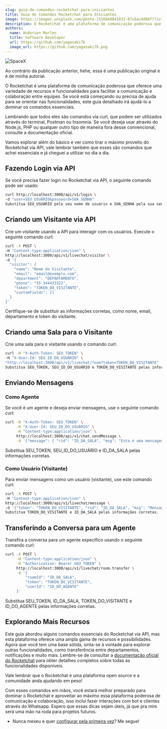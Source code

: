 ```yaml
---
slug: guia-de-comandos-rocketchat-para-iniciantes
title: Guia de Comandos Rocketchat para Iniciantes
image: https://images.unsplash.com/photo-1516849841032-87cbac4d88f7?ixlib=rb-4.0.3&ixid=M3wxMjA3fDB8MHxwaG90by1wYWdlfHx8fGVufDB8fHx8fA%3D%3D&auto=format&fit=crop&w=2070&q=80
description: O Rocketchat é uma plataforma de comunicação poderosa que oferece uma variedade de recursos e funcionalidades para facilitar a comunicação e colaboração entre equipes. Se você está começando ou precisa de ajuda para se orientar nas funcionalidades, este guia detalhado irá ajudá-lo ...
authors:
  name: Anderson Marlon
  title: Software Developer
  url: https://github.com/yagasaki7k
  image_url: https://github.com/yagasaki7k.png
---
```


![](https://images.unsplash.com/photo-1516849841032-87cbac4d88f7?ixlib=rb-4.0.3&ixid=M3wxMjA3fDB8MHxwaG90by1wYWdlfHx8fGVufDB8fHx8fA%3D%3D&auto=format&fit=crop&w=2070&q=80 "SpaceX")

Ao contrário da publicação anterior, hehe, essa é uma publicação original e é de minha autorial.

O Rocketchat é uma plataforma de comunicação poderosa que oferece uma variedade de recursos e funcionalidades para facilitar a comunicação e colaboração entre equipes. Se você está começando ou precisa de ajuda para se orientar nas funcionalidades, este guia detalhado irá ajudá-lo a dominar os comandos essenciais. 

Lembrando que todos eles são comandos via curl, que podem ser utilizados através do terminal, Postman ou Insomnia. Se você deseja usar através do Node.js, PHP ou qualquer outro tipo de maneira fora desse convencional, consulte a documentação oficial.

Vamos explorar além do básico e ver como tirar o máximo proveito do Rocketchat via API, vale lembrar também que esses são comandos que achei essenciais e já cheguei a utilizar no dia a dia.

## Fazendo Login via API
Se você precisa fazer login no Rocketchat via API, o seguinte comando pode ser usado:

``` bash
curl http://localhost:3000/api/v1/login \
-d "user=SEU_USUÁRIO&password=SUA_SENHA"
Substitua SEU_USUÁRIO pelo seu nome de usuário e SUA_SENHA pela sua senha.
```

## Criando um Visitante via API
Crie um visitante usando a API para interagir com os usuários. Execute o seguinte comando curl:

``` bash
curl -X POST \
-H "Content-type:application/json" \
http://localhost:3000/api/v1/livechat/visitor \
-d '{
  "visitor": {
    "name": "Nome do Visitante",
    "email": "email@exemplo.com",
    "department": "DEPARTAMENTO",
    "phone": "55 344433322",
    "token": "TOKEN_DO_VISITANTE",
    "customFields": []
  }
}'
```

Certifique-se de substituir as informações corretas, como nome, email, departamento e token do visitante.

## Criando uma Sala para o Visitante

Crie uma sala para o visitante usando o comando curl:

``` bash
curl -H "X-Auth-Token: SEU_TOKEN" \
-H "X-User-Id: SEU_ID_DO_USUÁRIO" \
"http://localhost:3000/api/v1/livechat/room?token=TOKEN_DO_VISITANTE"
Substitua SEU_TOKEN, SEU_ID_DO_USUÁRIO e TOKEN_DO_VISITANTE pelas informações corretas.
```

## Enviando Mensagens
### Como Agente
Se você é um agente e deseja enviar mensagens, use o seguinte comando curl:

``` bash
curl -H "X-Auth-Token: SEU_TOKEN" \
     -H "X-User-Id: SEU_ID_DO_USUÁRIO" \
     -H "Content-type:application/json" \
     http://localhost:3000/api/v1/chat.sendMessage \
     -d '{"message": { "rid": "ID_DA_SALA", "msg": "Esta é uma mensagem de teste!" }}'
``` 

Substitua SEU_TOKEN, SEU_ID_DO_USUÁRIO e ID_DA_SALA pelas informações corretas.

### Como Usuário (Visitante)
Para enviar mensagens como um usuário (visitante), use este comando curl:

``` bash
curl -X POST \
-H "Content-type:application/json" \
http://localhost:3000/api/v1/livechat/message \
-d '{"token": "TOKEN_DO_VISITANTE", "rid": "ID_DA_SALA", "msg": "Mensagem do visitante via API"}'
Substitua TOKEN_DO_VISITANTE e ID_DA_SALA pelas informações corretas.
```

## Transferindo a Conversa para um Agente
Transfira a conversa para um agente específico usando o seguinte comando curl:

``` bash
curl -X POST \
     -H "Content-type:application/json" \
     -H "Authorization: Bearer SEU_TOKEN" \
     http://localhost:3000/api/v1/livechat/room.transfer \
     -d '{
         "roomId": "ID_DA_SALA",
         "token": "TOKEN_DO_VISITANTE",
         "userId": "ID_DO_AGENTE"
     }'
``` 

Substitua SEU_TOKEN, ID_DA_SALA, TOKEN_DO_VISITANTE e ID_DO_AGENTE pelas informações corretas.

## Explorando Mais Recursos

Este guia abordou alguns comandos essenciais do Rocketchat via API, mas esta plataforma oferece uma ampla gama de recursos e possibilidades. Agora que você tem uma base sólida, sinta-se à vontade para explorar outras funcionalidades, como transferência entre departamentos, notificações e muito mais. Lembre-se de consultar a [documentação oficial do Rocketchat](https://developer.rocket.chat/) para obter detalhes completos sobre todas as funcionalidades disponíveis. 

Vale lembrar que o Rocketchat é uma plataforma open source e a comunidade anda ajudando em peso!

Com esses comandos em mãos, você estará melhor preparado para dominar o Rocketchat e aproveitar ao máximo essa plataforma poderosa de comunicação e colaboração, isso inclui fazer interações com bot e clientes através do Whatsapp. Espero que essas dicas sejam úteis, já que pra mim será uma mão na roda para projetos futuros.

- Nunca mexeu e quer [configurar pela primeira vez](https://ya)? Me segue!